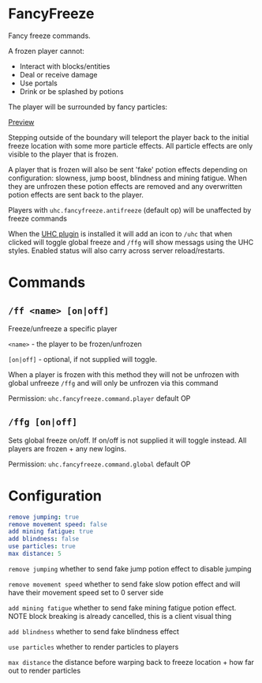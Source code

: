 FancyFreeze
===========

Fancy freeze commands.  

A frozen player cannot:

- Interact with blocks/entities
- Deal or receive damage
- Use portals
- Drink or be splashed by potions

The player will be surrounded by fancy particles:

[Preview](http://gfycat.com/VictoriousBelovedAndalusianhorse)

Stepping outside of the boundary will teleport the player back to the initial freeze location with some more particle
effects. All particle effects are only visible to the player that is frozen.

A player that is frozen will also be sent 'fake' potion effects depending on configuration: slowness, jump boost, 
blindness and mining fatigue. When they are unfrozen these potion effects are removed and any overwritten potion effects 
are sent back to the player.

Players with `uhc.fancyfreeze.antifreeze` (default op) will be unaffected by freeze commands

When the [UHC plugin](https://github.com/Eluinhost/UHC) is installed it will add an icon to `/uhc` that when clicked
will toggle global freeze and `/ffg` will show messags using the UHC styles. Enabled status will also carry across 
server reload/restarts.

# Commands

## `/ff <name> [on|off]`

Freeze/unfreeze a specific player

`<name>` - the player to be frozen/unfrozen

`[on|off]` - optional, if not supplied will toggle.

When a player is frozen with this method they will not be unfrozen with global unfreeze `/ffg` and will only be unfrozen
via this command

Permission: `uhc.fancyfreeze.command.player` default OP

## `/ffg [on|off]`

Sets global freeze on/off. If on/off is not supplied it will toggle instead. All players are frozen + any new logins.

Permission: `uhc.fancyfreeze.command.global` default OP

# Configuration

```yaml
remove jumping: true
remove movement speed: false
add mining fatigue: true
add blindness: false
use particles: true
max distance: 5
```

`remove jumping` whether to send fake jump potion effect to disable jumping

`remove movement speed` whether to send fake slow potion effect and will have their movement speed set to 0 server side

`add mining fatigue` whether to send fake mining fatigue potion effect. NOTE block breaking is already cancelled, this 
is a client visual thing

`add blindness` whether to send fake blindness effect

`use particles` whether to render particles to players

`max distance` the distance before warping back to freeze location + how far out to render particles
